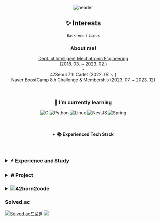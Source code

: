 <div align="center">

![header](https://capsule-render.vercel.app/api?type=wave&color=66ccff&height=200&section=header&text=Jeongmin%20Lee&fontSize=80&fontColor=ffffff)

## ✨ Interests
`Back-end` / `Linux`

### About me!
[Dept. of Intelligent Mechatronic Engineering](http://imc.sejong.ac.kr/page/sub2_1) <br> (2018. 03. ~ 2023. 02.) <br> - <br> 
42Seoul 7th Cadet (2022. 07. ~ ) <br> 
Naver BoostCamp 8th Challenge & Membership (2023. 07. ~ 2023. 12) <br>

<br>

### 🌱 I’m currently learning
![C](https://img.shields.io/static/v1?style=for-the-badge&message=C&color=222222&logo=C&logoColor=A8B9CC&label=)
![Python](https://img.shields.io/static/v1?style=for-the-badge&message=Python&color=3776AB&logo=Python&logoColor=FFFFFF&label=)
![Linux](https://img.shields.io/static/v1?style=for-the-badge&message=Linux&color=222222&logo=Linux&logoColor=FCC624&label=)
![NestJS](https://img.shields.io/badge/Nest.js-E0234E?style=for-the-badge&logo=NestJS&logoColor=white)
![Spring](https://img.shields.io/static/v1?style=for-the-badge&message=Spring&color=6DB33F&logo=Spring&logoColor=FFFFFF&label=)

<br>

<h4>
<details>
<summary>📚  Experienced Tech Stack </summary>
<div markdown="1"><br>
          
<div>
<img src="https://img.shields.io/badge/TypeScript-3178C6?style=flat-square&logo=typescript&logoColor=ffffff"> 
<img src="https://img.shields.io/badge/Nest.js-E0234E?style=flat-square&logo=NestJS&logoColor=white"/>
<img src="https://img.shields.io/badge/TypeORM-FF4716?style=flat-square&logo=typeorm&logoColor=white"/>
<img src="https://img.shields.io/badge/MySQL-4479A1?style=flat-square&logo=mysql&logoColor=white" /> 
<img src="https://img.shields.io/badge/Jest-341f0e?style=flat-square&logo=jest&logoColor=FF0000">
<img src="https://img.shields.io/badge/Docker-2496ED?style=flat-square&logo=Docker&logoColor=white"> 
<img src="https://img.shields.io/badge/Nginx-014532?style=flat-square&logo=Nginx&logoColor=009639&">
<img src="https://img.shields.io/badge/Github Actions-2671E5?style=flat-square&logo=GitHub%20Actions&logoColor=white"/> 
<img src="https://img.shields.io/badge/C-A8B9CC?style=flat-square&logo=C&logoColor=white"> 
<img src="https://img.shields.io/badge/Python-3766AB?style=flat-square&logo=Python&logoColor=white"> 
<img src="https://img.shields.io/badge/Java-007396?style=flat-square&logo=java&logoColor=white">
<img src="https://img.shields.io/badge/Pytorch-EE4C2C?style=flat-square&logo=pytorch&logoColor=white"> 
<img src="https://img.shields.io/badge/scikit-learn-F7931E?style=flat-square&logo=scikit-learn&logoColor=white">
<img src="https://img.shields.io/badge/opencv-5C3EE8?style=flat-square&logo=opencv&logoColor=white">
<img src="https://img.shields.io/badge/Qgis-589632?style=flat-square&logo=Qgis&logoColor=white">
<img src="https://img.shields.io/badge/HTML5-E34F26?style=flat-square&logo=html5&logoColor=white">
<img src="https://img.shields.io/badge/CSS3-1572B6?style=flat-square&logo=css3&logoColor=white">
<img src="https://img.shields.io/badge/Javascript-ffb13b?style=flat-square&logo=javascript&logoColor=white">
<img src="https://img.shields.io/badge/Arduino-00979D?style=flat-square&logo=Arduino&logoColor=white">
<img src="https://img.shields.io/badge/Android Studio-3DDC84?style=flat-square&logo=Android Studio&logoColor=white">
</div>
</div>
</details>
</h4>


<br>
</div>

<h3>
<details>
<summary>⚡  Experience and Study </summary>
<div markdown="1">
<br>
  
- Sejong Univ. C/Python programming class TA, September 2019 - June 2021
- Sejong Univ. Algorithm in C programming class TA, September 2022 - December 2022
- [kaggle study(Dacon study)](https://github.com/Sejong-Kaggle-Challengers/jeongmin), December 2020 - March 2021
- Back-end study, September 2022 - December 2022
- [Algorithm study](https://github.com/mingxoxo/Algorithm), - Present

</div>
</details>
</h3>

<h3>
<details>
<summary>🔥  Project</summary><br>

| 기간 | 프로젝트명 | 분야 | 역할 | 
| --- | --- | --- | --- |
| 2024.01 | <a href="https://github.com/wonyangs/webserv">webserv</a> | HTTP 서버 | config, HTTP Request 파싱, <br> HTTP Response 전송 | 
| 2023.11 <br> ~ 2023.12 | <a href="https://github.com/boostcampwm2023/web08-ByeolSoop">당신의 이야기를 잇는 다이어리 서비스, 별숲</a> | 웹 | 웹 백엔드 | 
| 2023.05 | <a href="https://github.com/peer-42seoul/peer-noti">동아리 슬랙봇 알림 서비스 개발</a> | 웹 | 메시지 전송용 관리자 페이지 구축 | 
| 2023.01 | <a href="https://github.com/mingxoxo/minishell">minishell</a> | CS | 입력 토큰화 및 파싱, 환경변수 처리 | 
| 2022.11 <br> ~ 2022.12 | <a href="https://github.com/LeeJinSoo-BIN/BINARY-ESG">다중 이용 시설의 효율적인 좌석 관리 서비스</a> | 인공지능, 웹 | 기획, 인공지능 서버와 웹 서버 연결, <br> 모델 예측 후처리(NMS) |
| 2021.09 <br> ~ 2021.10 | <a href="https://drive.google.com/file/d/1r9PwK2K33wpnVL4RTW6Sl33l7moahEBz/view">교통약자 중심 서울시 스마트쉘터 최적입지 선정</a> | 데이터 분석 | 기획, 데이터 전처리 및 분석 | 
| 2021.08 | <a href="https://drive.google.com/file/d/1k7JAuDbRmn7vxJp697gbPBd1FYXw31Wk/view">고속도로 휴게소 내 공공 의료기관 최적입지 선정</a> | 데이터 분석 | 기획, 군집분석 및 시각화 | 
| 2021.03 <br> ~ 2021.06 | <a href="https://drive.google.com/file/d/1k7JAuDbRmn7vxJp697gbPBd1FYXw31Wk/view">스마트폰을 활용한 우울증 진단 기술 연구</a> | 인공지능, 앱 | 가공 데이터셋 제작, <br> 스마트폰 센서 데이터 취득 앱 개발 | 
| 2019.10 <br> ~ 2019.12 | <a href="https://github.com/mingxoxo/paiks-recipe">Paik's Recipe</a> | 웹 | 기획, 웹 프론트엔드 | 
| 2019.09 <br> ~ 2019.12 | <a href="https://github.com/mingxoxo/SW_DON-T_WORRY_MAMA_PAPA">DON'T WORRY MAMA PAPA</a> | IoT | 기획, 아두이노 회로 제작 및 코드 작성 | 
</details>
</h3>

<h3>
<details>
<summary><img src="https://img.shields.io/badge/-000000?style=flat&logo=42&logoColor=white">42born2code 
 </summary><br>
  
[![jeongmin's 42 stats](https://badge.mediaplus.ma/kettlebells/jeongmin?1337Badge=off&UM6P=off)](https://github.com/oakoudad/badge42)

</details>
</h3>

### Solved.ac

[![Solved.ac프로필](http://mazassumnida.wtf/api/v2/generate_badge?boj=yesuel1111)](https://solved.ac/yesuel1111)
<a href="https://solved.ac/yesuel1111"><img src="http://mazandi.herokuapp.com/api?handle=yesuel1111&theme=warm"/></a>



